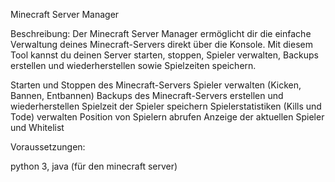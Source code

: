 Minecraft Server Manager

Beschreibung: Der Minecraft Server Manager ermöglicht dir die einfache Verwaltung deines Minecraft-Servers direkt über die Konsole. Mit diesem Tool kannst du deinen Server starten, stoppen, Spieler verwalten, 
Backups erstellen und wiederherstellen sowie Spielzeiten speichern.

Starten und Stoppen des Minecraft-Servers
Spieler verwalten (Kicken, Bannen, Entbannen)
Backups des Minecraft-Servers erstellen und wiederherstellen
Spielzeit der Spieler speichern
Spielerstatistiken (Kills und Tode) verwalten
Position von Spielern abrufen
Anzeige der aktuellen Spieler und Whitelist

Voraussetzungen:

python 3,
java (für den minecraft server)

